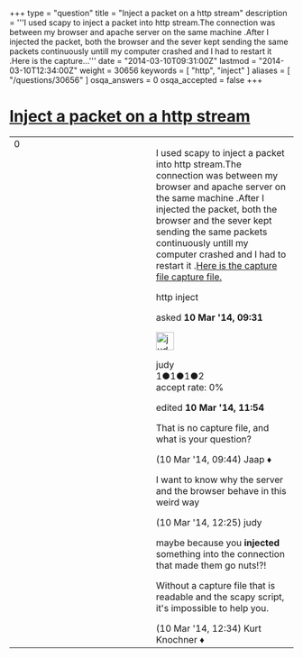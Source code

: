 +++
type = "question"
title = "Inject a packet on a http stream"
description = '''I used scapy to inject a packet into http stream.The connection was between my browser and apache server on the same machine .After I injected the packet, both the browser and the sever kept sending the same packets continuously untill my computer crashed and I had to restart it .Here is the capture...'''
date = "2014-03-10T09:31:00Z"
lastmod = "2014-03-10T12:34:00Z"
weight = 30656
keywords = [ "http", "inject" ]
aliases = [ "/questions/30656" ]
osqa_answers = 0
osqa_accepted = false
+++

<div class="headNormal">

# [Inject a packet on a http stream](/questions/30656/inject-a-packet-on-a-http-stream)

</div>

<div id="main-body">

<div id="askform">

<table id="question-table" style="width:100%;"><colgroup><col style="width: 50%" /><col style="width: 50%" /></colgroup><tbody><tr class="odd"><td style="width: 30px; vertical-align: top"><div class="vote-buttons"><span id="post-30656-upvote" class="ajax-command post-vote up" rel="nofollow" title="I like this post (click again to cancel)"> </span><div id="post-30656-score" class="post-score" title="current number of votes">0</div><span id="post-30656-downvote" class="ajax-command post-vote down" rel="nofollow" title="I dont like this post (click again to cancel)"> </span> <span id="favorite-mark" class="ajax-command favorite-mark" rel="nofollow" title="mark/unmark this question as favorite (click again to cancel)"> </span><div id="favorite-count" class="favorite-count"></div></div></td><td><div id="item-right"><div class="question-body"><p>I used scapy to inject a packet into http stream.The connection was between my browser and apache server on the same machine .After I injected the packet, both the browser and the sever kept sending the same packets continuously untill my computer crashed and I had to restart it .<a href="http://www.4shared.com/file/8KPKlIEEce/HTTP.html">Here is the capture file capture file.</a></p></div><div id="question-tags" class="tags-container tags"><span class="post-tag tag-link-http" rel="tag" title="see questions tagged &#39;http&#39;">http</span> <span class="post-tag tag-link-inject" rel="tag" title="see questions tagged &#39;inject&#39;">inject</span></div><div id="question-controls" class="post-controls"></div><div class="post-update-info-container"><div class="post-update-info post-update-info-user"><p>asked <strong>10 Mar '14, 09:31</strong></p><img src="https://secure.gravatar.com/avatar/509262c01720a8512e1fb644856ddeaf?s=32&amp;d=identicon&amp;r=g" class="gravatar" width="32" height="32" alt="judy&#39;s gravatar image" /><p><span>judy</span><br />
<span class="score" title="1 reputation points">1</span><span title="1 badges"><span class="badge1">●</span><span class="badgecount">1</span></span><span title="1 badges"><span class="silver">●</span><span class="badgecount">1</span></span><span title="2 badges"><span class="bronze">●</span><span class="badgecount">2</span></span><br />
<span class="accept_rate" title="Rate of the user&#39;s accepted answers">accept rate:</span> <span title="judy has no accepted answers">0%</span></p></div><div class="post-update-info post-update-info-edited"><p><span> edited <strong>10 Mar '14, 11:54</strong> </span></p></div></div><div id="comments-container-30656" class="comments-container"><span id="30657"></span><div id="comment-30657" class="comment"><div id="post-30657-score" class="comment-score"></div><div class="comment-text"><p>That is no capture file, and what is your question?</p></div><div id="comment-30657-info" class="comment-info"><span class="comment-age">(10 Mar '14, 09:44)</span> <span class="comment-user userinfo">Jaap ♦</span></div></div><span id="30661"></span><div id="comment-30661" class="comment"><div id="post-30661-score" class="comment-score"></div><div class="comment-text"><p>I want to know why the server and the browser behave in this weird way</p></div><div id="comment-30661-info" class="comment-info"><span class="comment-age">(10 Mar '14, 12:25)</span> <span class="comment-user userinfo">judy</span></div></div><span id="30662"></span><div id="comment-30662" class="comment"><div id="post-30662-score" class="comment-score"></div><div class="comment-text"><p>maybe because you <strong>injected</strong> something into the connection that made them go nuts!?!</p><p>Without a capture file that is readable and the scapy script, it's impossible to help you.</p></div><div id="comment-30662-info" class="comment-info"><span class="comment-age">(10 Mar '14, 12:34)</span> <span class="comment-user userinfo">Kurt Knochner ♦</span></div></div></div><div id="comment-tools-30656" class="comment-tools"></div><div class="clear"></div><div id="comment-30656-form-container" class="comment-form-container"></div><div class="clear"></div></div></td></tr></tbody></table>

</div>

</div>

